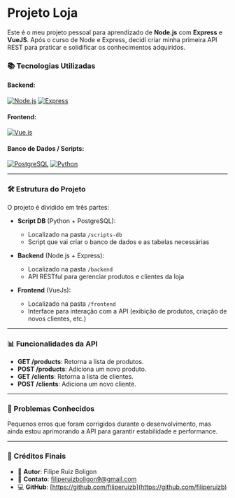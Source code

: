# Projeto Loja

Este é o meu projeto pessoal para aprendizado de **Node.js** com **Express** e **VueJS**. Após o curso de Node e Express, decidi criar minha primeira API REST para praticar e solidificar os conhecimentos adquiridos.

### 📚 Tecnologias Utilizadas

#### Backend:
[![Node.js](https://img.shields.io/badge/Node.js-339933?style=for-the-badge&logo=nodedotjs&logoColor=white)](https://nodejs.org/)
[![Express](https://img.shields.io/badge/Express.js-000000?style=for-the-badge&logo=express&logoColor=white)](https://expressjs.com/)

#### Frontend:
[![Vue.js](https://img.shields.io/badge/Vue.js-35495E?style=for-the-badge&logo=vue.js&logoColor=4FC08D)](https://vuejs.org/)

#### Banco de Dados / Scripts:
[![PostgreSQL](https://img.shields.io/badge/PostgreSQL-4169E1?style=for-the-badge&logo=postgresql&logoColor=white)](https://www.postgresql.org/)
[![Python](https://img.shields.io/badge/Python-3776AB?style=for-the-badge&logo=python&logoColor=white)](https://www.python.org/)

---

### 🛠 Estrutura do Projeto

O projeto é dividido em três partes:

- **Script DB** (Python + PostgreSQL):
  - Localizado na pasta `/scripts-db`
  - Script que vai criar o banco de dados e as tabelas necessárias

- **Backend** (Node.js + Express): 
  - Localizado na pasta `/backend`
  - API RESTful para gerenciar produtos e clientes da loja

- **Frontend** (VueJs):
  - Localizado na pasta `/frontend`
  - Interface para interação com a API (exibição de produtos, criação de novos clientes, etc.)

---

### 📊 Funcionalidades da API

- **GET /products**: Retorna a lista de produtos.
- **POST /products**: Adiciona um novo produto.
- **GET /clients**: Retorna a lista de clientes.
- **POST /clients**: Adiciona um novo cliente.

---

### 🐛 Problemas Conhecidos

Pequenos erros que foram corrigidos durante o desenvolvimento, mas ainda estou aprimorando a API para garantir estabilidade e performance.

---

### 🎨 Créditos Finais

- 🔗 **Autor**: Filipe Ruiz Boligon  
- 📧 **Contato**: [filiperuizboligon9@gmail.com](mailto:filiperuizboligon9@gmail.com)  
- 💻 **GitHub**: [https://github.com/filiperuizb](https://github.com/filiperuizb)
